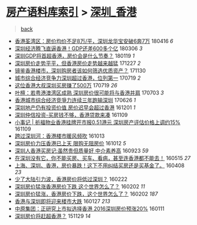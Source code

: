[房产语料库索引](../../README.md)  > [深圳_香港](深圳_香港.md)
====
> [back](../README.md)

- [香港荃湾区：房价均价不足8万/平，深圳龙华宝安破6奔7万](http://jkwz.applinzi.com/ittc/7092722080699384849.html#%E9%A6%99%E6%B8%AF%E8%8D%83%E6%B9%BE%E5%8C%BA%EF%BC%9A%E6%88%BF%E4%BB%B7%E5%9D%87%E4%BB%B7%E4%B8%8D%E8%B6%B38%E4%B8%87%2F%E5%B9%B3%EF%BC%8C%E6%B7%B1%E5%9C%B3%E9%BE%99%E5%8D%8E%E5%AE%9D%E5%AE%89%E7%A0%B46%E5%A5%947%E4%B8%87) 180416 *6* 
- [深圳经济腾飞直逼香港！GDP还差600多个亿](http://jkwz.applinzi.com/ittc/7077459778345632779.html#%E6%B7%B1%E5%9C%B3%E7%BB%8F%E6%B5%8E%E8%85%BE%E9%A3%9E%E7%9B%B4%E9%80%BC%E9%A6%99%E6%B8%AF%EF%BC%81GDP%E8%BF%98%E5%B7%AE600%E5%A4%9A%E4%B8%AA%E4%BA%BF) 180306 *3* 
- [深圳GDP将首超香港，房价会是什么节奏？](http://jkwz.applinzi.com/ittc/7060403801721144331.html#%E6%B7%B1%E5%9C%B3GDP%E5%B0%86%E9%A6%96%E8%B6%85%E9%A6%99%E6%B8%AF%EF%BC%8C%E6%88%BF%E4%BB%B7%E4%BC%9A%E6%98%AF%E4%BB%80%E4%B9%88%E8%8A%82%E5%A5%8F%EF%BC%9F) 180119 *1* 
- [深圳房价走势平平，但香港房价走势越来越猛](http://jkwz.applinzi.com/ittc/7051683777464501265.html#%E6%B7%B1%E5%9C%B3%E6%88%BF%E4%BB%B7%E8%B5%B0%E5%8A%BF%E5%B9%B3%E5%B9%B3%EF%BC%8C%E4%BD%86%E9%A6%99%E6%B8%AF%E6%88%BF%E4%BB%B7%E8%B5%B0%E5%8A%BF%E8%B6%8A%E6%9D%A5%E8%B6%8A%E7%8C%9B) 171227 *2* 
- [镜鉴香港楼市，深圳购房者该如何筛选优质资产？](http://jkwz.applinzi.com/ittc/7041698669584188433.html#%E9%95%9C%E9%89%B4%E9%A6%99%E6%B8%AF%E6%A5%BC%E5%B8%82%EF%BC%8C%E6%B7%B1%E5%9C%B3%E8%B4%AD%E6%88%BF%E8%80%85%E8%AF%A5%E5%A6%82%E4%BD%95%E7%AD%9B%E9%80%89%E4%BC%98%E8%B4%A8%E8%B5%84%E4%BA%A7%EF%BC%9F) 171130  
- [城市综合经济竞争力深圳超过香港，位列第一](http://jkwz.applinzi.com/ittc/6992053500446770193.html#%E5%9F%8E%E5%B8%82%E7%BB%BC%E5%90%88%E7%BB%8F%E6%B5%8E%E7%AB%9E%E4%BA%89%E5%8A%9B%E6%B7%B1%E5%9C%B3%E8%B6%85%E8%BF%87%E9%A6%99%E6%B8%AF%EF%BC%8C%E4%BD%8D%E5%88%97%E7%AC%AC%E4%B8%80) 170719 *2* 
- [这位香港大叔深圳买房赚了500万](http://jkwz.applinzi.com/ittc/6991985626646578192.html#%E8%BF%99%E4%BD%8D%E9%A6%99%E6%B8%AF%E5%A4%A7%E5%8F%94%E6%B7%B1%E5%9C%B3%E4%B9%B0%E6%88%BF%E8%B5%9A%E4%BA%86500%E4%B8%87) 170719 *26* 
- [叶檀：若粤港澳湾区成熟 深圳房价很可能将与香港并肩](http://jkwz.applinzi.com/ittc/6986120108714755076.html#%E5%8F%B6%E6%AA%80%EF%BC%9A%E8%8B%A5%E7%B2%A4%E6%B8%AF%E6%BE%B3%E6%B9%BE%E5%8C%BA%E6%88%90%E7%86%9F+%E6%B7%B1%E5%9C%B3%E6%88%BF%E4%BB%B7%E5%BE%88%E5%8F%AF%E8%83%BD%E5%B0%86%E4%B8%8E%E9%A6%99%E6%B8%AF%E5%B9%B6%E8%82%A9) 170703 *3* 
- [香港城市综合经济竞爭力连续三年跑输深圳](http://jkwz.applinzi.com/ittc/6983561239362798597.html#%E9%A6%99%E6%B8%AF%E5%9F%8E%E5%B8%82%E7%BB%BC%E5%90%88%E7%BB%8F%E6%B5%8E%E7%AB%9E%E7%88%AD%E5%8A%9B%E8%BF%9E%E7%BB%AD%E4%B8%89%E5%B9%B4%E8%B7%91%E8%BE%93%E6%B7%B1%E5%9C%B3) 170626 *1* 
- [深圳地产仍有投资价值 房价迟早会超过香港](http://jkwz.applinzi.com/ittc/6906608151884727301.html#%E6%B7%B1%E5%9C%B3%E5%9C%B0%E4%BA%A7%E4%BB%8D%E6%9C%89%E6%8A%95%E8%B5%84%E4%BB%B7%E5%80%BC+%E6%88%BF%E4%BB%B7%E8%BF%9F%E6%97%A9%E4%BC%9A%E8%B6%85%E8%BF%87%E9%A6%99%E6%B8%AF) 161201 *1* 
- [深圳仲信投资-买房钱不够，香港贷款来凑](http://jkwz.applinzi.com/ittc/6898498051244557316.html#%E6%B7%B1%E5%9C%B3%E4%BB%B2%E4%BF%A1%E6%8A%95%E8%B5%84-%E4%B9%B0%E6%88%BF%E9%92%B1%E4%B8%8D%E5%A4%9F%EF%BC%8C%E9%A6%99%E6%B8%AF%E8%B4%B7%E6%AC%BE%E6%9D%A5%E5%87%91) 161109  
- [小事记 | 祈福物业香港挂牌开市报0.51港元 深圳房产评估价格上调约15%](http://jkwz.applinzi.com/ittc/6898285947526841349.html#%E5%B0%8F%E4%BA%8B%E8%AE%B0+%7C+%E7%A5%88%E7%A6%8F%E7%89%A9%E4%B8%9A%E9%A6%99%E6%B8%AF%E6%8C%82%E7%89%8C%E5%BC%80%E5%B8%82%E6%8A%A50.51%E6%B8%AF%E5%85%83+%E6%B7%B1%E5%9C%B3%E6%88%BF%E4%BA%A7%E8%AF%84%E4%BC%B0%E4%BB%B7%E6%A0%BC%E4%B8%8A%E8%B0%83%E7%BA%A615%25) 161109  
- [跨过深圳河：香港楼市暖风频吹](http://jkwz.applinzi.com/ittc/6888294934913745925.html#%E8%B7%A8%E8%BF%87%E6%B7%B1%E5%9C%B3%E6%B2%B3%EF%BC%9A%E9%A6%99%E6%B8%AF%E6%A5%BC%E5%B8%82%E6%9A%96%E9%A3%8E%E9%A2%91%E5%90%B9) 161013  
- [深圳房价力压香港已上天 限购无阻房价](http://jkwz.applinzi.com/ittc/6888050071236527108.html#%E6%B7%B1%E5%9C%B3%E6%88%BF%E4%BB%B7%E5%8A%9B%E5%8E%8B%E9%A6%99%E6%B8%AF%E5%B7%B2%E4%B8%8A%E5%A4%A9+%E9%99%90%E8%B4%AD%E6%97%A0%E9%98%BB%E6%88%BF%E4%BB%B7) 161012 *5* 
- [深圳人香港买房记:虽然贵但质量好 中介素养高](http://jkwz.applinzi.com/ittc/6881079786100753413.html#%E6%B7%B1%E5%9C%B3%E4%BA%BA%E9%A6%99%E6%B8%AF%E4%B9%B0%E6%88%BF%E8%AE%B0%3A%E8%99%BD%E7%84%B6%E8%B4%B5%E4%BD%86%E8%B4%A8%E9%87%8F%E5%A5%BD+%E4%B8%AD%E4%BB%8B%E7%B4%A0%E5%85%BB%E9%AB%98) 160923 *59* 
- [在深圳没有它，你不能买房、买车、看病，甚至连香港都不能去！](http://jkwz.applinzi.com/ittc/6832427494376211460.html#%E5%9C%A8%E6%B7%B1%E5%9C%B3%E6%B2%A1%E6%9C%89%E5%AE%83%EF%BC%8C%E4%BD%A0%E4%B8%8D%E8%83%BD%E4%B9%B0%E6%88%BF%E3%80%81%E4%B9%B0%E8%BD%A6%E3%80%81%E7%9C%8B%E7%97%85%EF%BC%8C%E7%94%9A%E8%87%B3%E8%BF%9E%E9%A6%99%E6%B8%AF%E9%83%BD%E4%B8%8D%E8%83%BD%E5%8E%BB%EF%BC%81) 160515 *27* 
- [上海、深圳、香港，房价暴跌！这下不用纠结买房还是买基金了。](http://jkwz.applinzi.com/ittc/6818634341542265860.html#%E4%B8%8A%E6%B5%B7%E3%80%81%E6%B7%B1%E5%9C%B3%E3%80%81%E9%A6%99%E6%B8%AF%EF%BC%8C%E6%88%BF%E4%BB%B7%E6%9A%B4%E8%B7%8C%EF%BC%81%E8%BF%99%E4%B8%8B%E4%B8%8D%E7%94%A8%E7%BA%A0%E7%BB%93%E4%B9%B0%E6%88%BF%E8%BF%98%E6%98%AF%E4%B9%B0%E5%9F%BA%E9%87%91%E4%BA%86%E3%80%82) 160408 *23* 
- [少了大陆引力波，香港房价将低过深圳？](http://jkwz.applinzi.com/ittc/6801586124749276164.html#%E5%B0%91%E4%BA%86%E5%A4%A7%E9%99%86%E5%BC%95%E5%8A%9B%E6%B3%A2%EF%BC%8C%E9%A6%99%E6%B8%AF%E6%88%BF%E4%BB%B7%E5%B0%86%E4%BD%8E%E8%BF%87%E6%B7%B1%E5%9C%B3%EF%BC%9F) 160222  
- [深圳房价猛涨香港房价下跌 这个世界怎么了？](http://jkwz.applinzi.com/ittc/6794132931484320772.html#%E6%B7%B1%E5%9C%B3%E6%88%BF%E4%BB%B7%E7%8C%9B%E6%B6%A8%E9%A6%99%E6%B8%AF%E6%88%BF%E4%BB%B7%E4%B8%8B%E8%B7%8C+%E8%BF%99%E4%B8%AA%E4%B8%96%E7%95%8C%E6%80%8E%E4%B9%88%E4%BA%86%EF%BC%9F) 160202 *11* 
- [深圳房价猛涨，香港房价下跌，这个世界怎么了？](http://jkwz.applinzi.com/ittc/6794058992238199813.html#%E6%B7%B1%E5%9C%B3%E6%88%BF%E4%BB%B7%E7%8C%9B%E6%B6%A8%EF%BC%8C%E9%A6%99%E6%B8%AF%E6%88%BF%E4%BB%B7%E4%B8%8B%E8%B7%8C%EF%BC%8C%E8%BF%99%E4%B8%AA%E4%B8%96%E7%95%8C%E6%80%8E%E4%B9%88%E4%BA%86%EF%BC%9F) 160202 *187* 
- [香港与深圳即将迎来楼市大跌](http://jkwz.applinzi.com/ittc/6792059097872598020.html#%E9%A6%99%E6%B8%AF%E4%B8%8E%E6%B7%B1%E5%9C%B3%E5%8D%B3%E5%B0%86%E8%BF%8E%E6%9D%A5%E6%A5%BC%E5%B8%82%E5%A4%A7%E8%B7%8C) 160127 *213* 
- [中原集团：正研究上市拟选择香港 2016深圳房价预涨20%](http://jkwz.applinzi.com/ittc/6785994766638646276.html#%E4%B8%AD%E5%8E%9F%E9%9B%86%E5%9B%A2%EF%BC%9A%E6%AD%A3%E7%A0%94%E7%A9%B6%E4%B8%8A%E5%B8%82%E6%8B%9F%E9%80%89%E6%8B%A9%E9%A6%99%E6%B8%AF+2016%E6%B7%B1%E5%9C%B3%E6%88%BF%E4%BB%B7%E9%A2%84%E6%B6%A820%25) 160111  
- [深圳房价将赶超香港？](http://jkwz.applinzi.com/ittc/6770201536764576772.html#%E6%B7%B1%E5%9C%B3%E6%88%BF%E4%BB%B7%E5%B0%86%E8%B5%B6%E8%B6%85%E9%A6%99%E6%B8%AF%EF%BC%9F) 151129 *14* 
